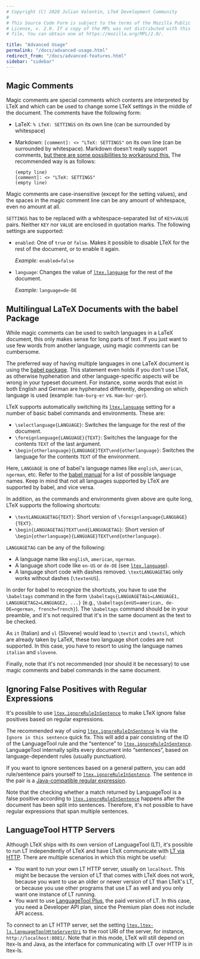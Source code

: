```yaml
---
# Copyright (C) 2020 Julian Valentin, LTeX Development Community
#
# This Source Code Form is subject to the terms of the Mozilla Public
# License, v. 2.0. If a copy of the MPL was not distributed with this
# file, You can obtain one at https://mozilla.org/MPL/2.0/.

title: "Advanced Usage"
permalink: "/docs/advanced-usage.html"
redirect_from: "/docs/advanced-features.html"
sidebar: "sidebar"
---
```


## Magic Comments

Magic comments are special comments which contents are interpreted by LTeX and which can be used to change some LTeX settings in the middle of the document. The comments have the following form:

- LaTeX: `% LTeX: SETTINGS` on its own line (can be surrounded by whitespace)
- Markdown: `[comment]: <> "LTeX: SETTINGS"` on its own line (can be surrounded by whitespace). Markdown doesn't really support comments, [but there are some possibilities to workaround this.](https://stackoverflow.com/a/32190021) The recommended way is as follows:

  ```plaintext
  (empty line)
  [comment]: <> "LTeX: SETTINGS"
  (empty line)
  ```

Magic comments are case-insensitive (except for the setting values), and the spaces in the magic comment line can be any amount of whitespace, even no amount at all.

`SETTINGS` has to be replaced with a whitespace-separated list of `KEY=VALUE` pairs. Neither `KEY` nor `VALUE` are enclosed in quotation marks. The following settings are supported:

- `enabled`: One of `true` or `false`. Makes it possible to disable LTeX for the rest of the document, or to enable it again.

  *Example:* `enabled=false`

- `language`: Changes the value of [`ltex.language`](settings.html#ltexlanguage) for the rest of the document.

  *Example:* `language=de-DE`

## Multilingual LaTeX Documents with the babel Package

While magic comments can be used to switch languages in a LaTeX document, this only makes sense for long parts of text. If you just want to use few words from another language, using magic comments can be cumbersome.

The preferred way of having multiple languages in one LaTeX document is using the [babel package](https://ctan.org/pkg/babel). This statement even holds if you don't use LTeX, as otherwise hyphenation and other language-specific aspects will be wrong in your typeset document. For instance, some words that exist in both English and German are hyphenated differently, depending on which language is used (example: `ham·​burg·​er` vs. `Ham·​bur·​ger`).

LTeX supports automatically switching its [`ltex.language`](settings.html#ltexlanguage) setting for a number of basic babel commands and environments. These are:

- `\selectlanguage{LANGUAGE}`: Switches the language for the rest of the document.
- `\foreignlanguage{LANGUAGE}{TEXT}`: Switches the language for the contents `TEXT` of the last argument.
- `\begin{otherlanguage}{LANGUAGE}TEXT\end{otherlanguage}`: Switches the language for the contents `TEXT` of the environment.

Here, `LANGUAGE` is one of babel's language names like `english`, `american`, `ngerman`, etc. Refer to the [babel manual](https://ctan.org/pkg/babel) for a list of possible language names. Keep in mind that not all languages supported by LTeX are supported by babel, and vice versa.

In addition, as the commands and environments given above are quite long, LTeX supports the following shortcuts:

- `\textLANGUAGETAG{TEXT}`: Short version of `\foreignlanguage{LANGUAGE}{TEXT}`.
- `\begin{LANGUAGETAG}TEXT\end{LANGUAGETAG}`: Short version of `\begin{otherlanguage}{LANGUAGE}TEXT\end{otherlanguage}`.

`LANGUAGETAG` can be any of the following:

- A language name like `english`, `american`, `ngerman`.
- A language short code like `en-US` or `de-DE` (see [`ltex.language`](settings.html#ltexlanguage)).
- A language short code with dashes removed. `\textLANGUAGETAG` only works without dashes (`\textenUS`).

In order for babel to recognize the shortcuts, you have to use the `\babeltags` command in the form `\babeltags{LANGUAGETAG1=LANGUAGE1, LANGUAGETAG2=LANGUAGE2, ...}` (e.g., `\babeltags{enUS=american, de-DE=ngerman, french=french}`). The `\babeltags` command should be in your preamble, and it's not required that it's in the same document as the text to be checked.

As `it` (Italian) and `sl` (Slovene) would lead to `\textit` and `\textsl`, which are already taken by LaTeX, these two language short codes are not supported. In this case, you have to resort to using the language names `italian` and `slovene`.

Finally, note that it's not recommended (nor should it be necessary) to use magic comments and babel commands in the same document.

## Ignoring False Positives with Regular Expressions

It's possible to use [`ltex.ignoreRuleInSentence`](settings.html#ltexignoreruleinsentence) to make LTeX ignore false positives based on regular expressions.

The recommended way of using [`ltex.ignoreRuleInSentence`](settings.html#ltexignoreruleinsentence) is via the `Ignore in this sentence` quick fix. This will add a pair consisting of the ID of the LanguageTool rule and the “sentence” to [`ltex.ignoreRuleInSentence`](settings.html#ltexignoreruleinsentence). LanguageTool internally splits every document into “sentences”, based on language-dependent rules (usually punctuation).

If you want to ignore sentences based on a general pattern, you can add rule/sentence pairs yourself to [`ltex.ignoreRuleInSentence`](settings.html#ltexignoreruleinsentence). The sentence in the pair is a [Java-compatible regular expression](https://docs.oracle.com/javase/8/docs/api/java/util/regex/Pattern.html).

Note that the checking whether a match returned by LanguageTool is a false positive according to [`ltex.ignoreRuleInSentence`](settings.html#ltexignoreruleinsentence) happens after the document has been split into sentences. Therefore, it's not possible to have regular expressions that span multiple sentences.

## LanguageTool HTTP Servers

Although LTeX ships with its own version of LanguageTool (LT), it's possible to run LT independently of LTeX and have LTeX communicate with [LT via HTTP](http://wiki.languagetool.org/http-server). There are multiple scenarios in which this might be useful:

- You want to run your own LT HTTP server, usually on `localhost`. This might be because the version of LT that comes with LTeX does not work, because you want to use an older or newer version of LT than LTeX's LT, or because you use other programs that use LT as well and you only want one instance of LT running.
- You want to use [LanguageTool Plus](https://languagetoolplus.com/), the paid version of LT. In this case, you need a Developer API plan, since the Premium plan does not include API access.

To connect to an LT HTTP server, set the setting [`ltex.ltex-ls.languageToolHttpServerUri`](settings.html#ltexltexlslanguagetoolhttpserveruri) to the root URI of the server, for instance, `http://localhost:8081/`. Note that in this mode, LTeX will still depend on ltex-ls and Java, as the interface for communicating with LT over HTTP is in ltex-ls.
